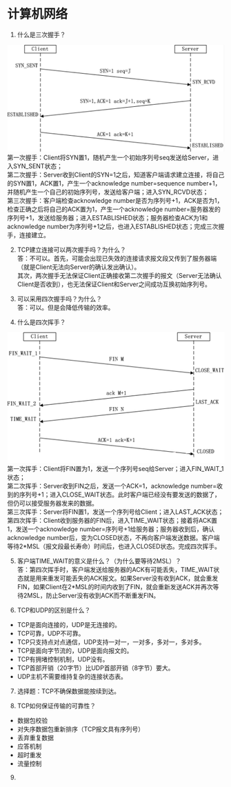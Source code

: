 # 计算机网络

1. 什么是三次握手？  
  
![三次握手](https://github.com/Passion-long/Passion-long.github.io/blob/master/Figure/Three_handshakes.png)  
第一次握手：Client将SYN置1，随机产生一个初始序列号seq发送给Server，进入SYN_SENT状态；  
第二次握手：Server收到Client的SYN=1之后，知道客户端请求建立连接，将自己的SYN置1，ACK置1，产生一个acknowledge number=sequence number+1，并随机产生一个自己的初始序列号，发送给客户端；进入SYN_RCVD状态；  
第三次握手：客户端检查acknowledge number是否为序列号+1，ACK是否为1，检查正确之后将自己的ACK置为1，产生一个acknowledge number=服务器发的序列号+1，发送给服务器；进入ESTABLISHED状态；服务器检查ACK为1和acknowledge number为序列号+1之后，也进入ESTABLISHED状态；完成三次握手，连接建立。  
  
2. TCP建立连接可以两次握手吗？为什么？  
答：不可以。首先，可能会出现已失效的连接请求报文段又传到了服务器端（就是Client无法向Server的确认发出确认）。  
其次，两次握手无法保证Client正确接收第二次握手的报文（Server无法确认Client是否收到），也无法保证Client和Server之间成功互换初始序列号。  
  
3. 可以采用四次握手吗？为什么？  
答：可以。但是会降低传输的效率。  

4. 什么是四次挥手？  
  
![四次握手](https://github.com/Passion-long/Passion-long.github.io/blob/master/Figure/Four_waves.png)  
第一次挥手：Client将FIN置为1，发送一个序列号seq给Server；进入FIN_WAIT_1状态；  
第二次挥手：Server收到FIN之后，发送一个ACK=1，acknowledge number=收到的序列号+1；进入CLOSE_WAIT状态。此时客户端已经没有要发送的数据了，但仍可以接受服务器发来的数据。  
第三次挥手：Server将FIN置1，发送一个序列号给Client；进入LAST_ACK状态；  
第四次挥手：Client收到服务器的FIN后，进入TIME_WAIT状态；接着将ACK置1，发送一个acknowledge number=序列号+1给服务器；服务器收到后，确认acknowledge number后，变为CLOSED状态，不再向客户端发送数据。客户端等待2*MSL（报文段最长寿命）时间后，也进入CLOSED状态。完成四次挥手。  
  
5. 客户端TIME_WAIT的意义是什么？（为什么要等待2MSL）？  
答：第四次挥手时，客户端发送给服务器的ACK有可能丢失，TIME_WAIT状态就是用来重发可能丢失的ACK报文。如果Server没有收到ACK，就会重发FIN，如果Client在2*MSL的时间内收到了FIN，就会重新发送ACK并再次等待2MSL，防止Server没有收到ACK而不断重发FIN。  
  
6. TCP和UDP的区别是什么？  
* TCP是面向连接的，UDP是无连接的。  
* TCP可靠，UDP不可靠。  
* TCP只支持点对点通信，UDP支持一对一，一对多，多对一，多对多。  
* TCP是面向字节流的，UDP是面向报文的。  
* TCP有拥堵控制机制，UDP没有。  
* TCP首部开销（20字节）比UDP首部开销（8字节）要大。  
* UDP主机不需要维持复杂的连接状态表。  
  
7. 选择题：TCP不确保数据能按续到达。  
  
8. TCP如何保证传输的可靠性？  
* 数据包校验  
* 对失序数据包重新排序（TCP报文具有序列号）  
* 丢弃重复数据  
* 应答机制  
* 超时重发  
* 流量控制  

  
9. 

